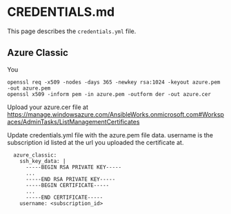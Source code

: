 # CREDENTIALS.md

This page describes the `credentials.yml` file.

## Azure Classic

You 
```
openssl req -x509 -nodes -days 365 -newkey rsa:1024 -keyout azure.pem -out azure.pem
openssl x509 -inform pem -in azure.pem -outform der -out azure.cer
```

Upload your azure.cer file at https://manage.windowsazure.com/AnsibleWorks.onmicrosoft.com#Workspaces/AdminTasks/ListManagementCertificates

Update credentials.yml file with the azure.pem file data. username is the subscription id listed at the url you uploaded the certificate at.
```
  azure_classic:
    ssh_key_data: |
      -----BEGIN RSA PRIVATE KEY-----
      ...
      -----END RSA PRIVATE KEY-----
      -----BEGIN CERTIFICATE-----
      ...
      -----END CERTIFICATE-----
    username: <subscription_id>
```
